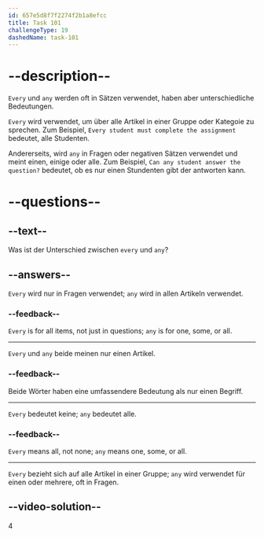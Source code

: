 ```yaml
---
id: 657e5d8f7f2274f2b1a8efcc
title: Task 101
challengeType: 19
dashedName: task-101
---
```


# --description--

`Every` und `any` werden oft in Sätzen verwendet, haben aber unterschiedliche Bedeutungen.

`Every` wird verwendet, um über alle Artikel in einer Gruppe oder Kategoie zu sprechen. Zum Beispiel, `Every student must complete the assignment` bedeutet, alle Studenten.

Andererseits, wird `any` in Fragen oder negativen Sätzen verwendet und meint einen, einige oder alle. Zum Beispiel, `Can any student answer the question?` bedeutet, ob es nur einen Stundenten gibt der antworten kann.

# --questions--

## --text--

Was ist der Unterschied zwischen `every` und `any`?

## --answers--

`Every` wird nur in Fragen verwendet; `any` wird in allen Artikeln verwendet.

### --feedback--

`Every` is for all items, not just in questions; `any` is for one, some, or all.

---

`Every` und `any` beide meinen nur einen Artikel.

### --feedback--

Beide Wörter haben eine umfassendere Bedeutung als nur einen Begriff.

---

`Every` bedeutet keine; `any` bedeutet alle.

### --feedback--

`Every` means all, not none; `any` means one, some, or all.

---

`Every` bezieht sich auf alle Artikel in einer Gruppe; `any` wird verwendet für einen oder mehrere, oft in Fragen.

## --video-solution--

4
